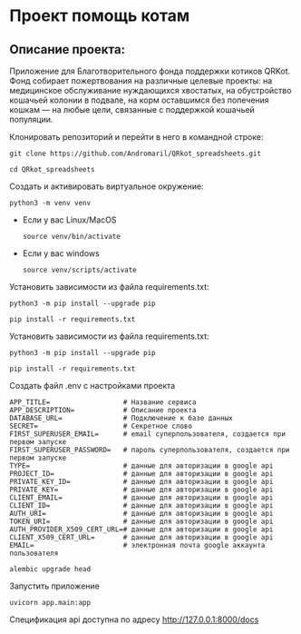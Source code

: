 # Проект помощь котам
<h2>Описание проекта:</h2>
Приложение для Благотворительного фонда поддержки котиков QRKot.
Фонд собирает пожертвования на различные целевые проекты: на медицинское обслуживание нуждающихся хвостатых, на обустройство кошачьей колонии в подвале, на корм оставшимся без попечения кошкам — на любые цели, связанные с поддержкой кошачьей популяции.

Клонировать репозиторий и перейти в него в командной строке:

```
git clone https://github.com/Andromaril/QRkot_spreadsheets.git
```

```
cd QRkot_spreadsheets
```

Cоздать и активировать виртуальное окружение:

```
python3 -m venv venv
```

* Если у вас Linux/MacOS

    ```
    source venv/bin/activate
    ```

* Если у вас windows

    ```
    source venv/scripts/activate
    ```

Установить зависимости из файла requirements.txt:

```
python3 -m pip install --upgrade pip
```

```
pip install -r requirements.txt
```


Установить зависимости из файла requirements.txt:

```
python3 -m pip install --upgrade pip
```

```
pip install -r requirements.txt
```


Создать файл .env с настройками проекта

```
APP_TITLE=                  # Название сервиса
APP_DESCRIPTION=            # Описание проекта 
DATABASE_URL=               # Подключение к базе данных
SECRET=                     # Секретное слово
FIRST_SUPERUSER_EMAIL=      # email суперпользователя, создается при первом запуске
FIRST_SUPERUSER_PASSWORD=   # пароль суперпользователя, создается при первом запуске
TYPE=                       # данные для авторизации в google api
PROJECT_ID=                 # данные для авторизации в google api
PRIVATE_KEY_ID=             # данные для авторизации в google api
PRIVATE_KEY=                # данные для авторизации в google api
CLIENT_EMAIL=               # данные для авторизации в google api
CLIENT_ID=                  # данные для авторизации в google api
AUTH_URI=                   # данные для авторизации в google api
TOKEN_URI=                  # данные для авторизации в google api
AUTH_PROVIDER_X509_CERT_URL=# данные для авторизации в google api
CLIENT_X509_CERT_URL=       # данные для авторизации в google api
EMAIL=                      # электронная почта google аккаунта пользователя
```

```
alembic upgrade head
```
Запустить приложение
```
uvicorn app.main:app
```

Спецификация api доступна по адресу http://127.0.0.1:8000/docs

